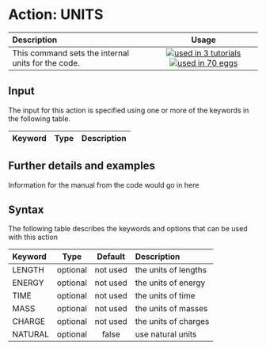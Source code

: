 # Action: UNITS

| Description    | Usage |
|:--------|:--------:|
| This command sets the internal units for the code. | [![used in 3 tutorials](https://img.shields.io/badge/tutorials-3-green.svg)](https://www.plumed-tutorials.org/browse.html?search=UNITS)[![used in 70 eggs](https://img.shields.io/badge/nest-70-green.svg)](https://www.plumed-nest.org/browse.html?search=UNITS) | 

## Input

The input for this action is specified using one or more of the keywords in the following table.

| Keyword |  Type | Description |
|:--------|:------:|:-----------|


## Further details and examples 
Information for the manual from the code would go in here 
## Syntax 
The following table describes the keywords and options that can be used with this action 

| Keyword | Type | Default | Description |
|:-------|:----:|:-------:|:-----------|
| LENGTH | optional | not used | the units of lengths |
| ENERGY | optional | not used | the units of energy |
| TIME | optional | not used | the units of time |
| MASS | optional | not used | the units of masses |
| CHARGE | optional | not used | the units of charges |
| NATURAL | optional | false |  use natural units |
